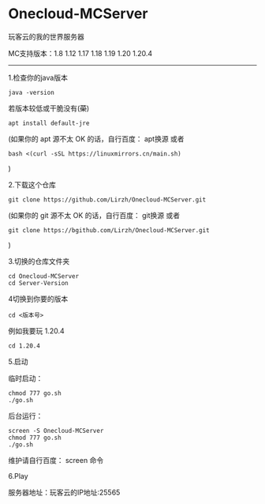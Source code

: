 # Onecloud-MCServer

玩客云的我的世界服务器



MC支持版本：1.8  1.12  1.17  1.18  1.19  1.20  1.20.4

------

1.检查你的java版本

```
java -version
```

若版本较低或干脆没有(~~菜~~)

```
apt install default-jre
```

(如果你的 apt 源不太 OK 的话，自行百度： apt换源  或者 

```
bash <(curl -sSL https://linuxmirrors.cn/main.sh)
```

)

2.下载这个仓库

```
git clone https://github.com/Lirzh/Onecloud-MCServer.git
```

(如果你的 git 源不太 OK 的话，自行百度： git换源  或者 

```
git clone https://bgithub.com/Lirzh/Onecloud-MCServer.git
```

)

3.切换的仓库文件夹

```
cd Onecloud-MCServer
cd Server-Version
```

4切换到你要的版本

```
cd <版本号>
```

例如我要玩 1.20.4

```
cd 1.20.4
```

5.启动

临时启动：

```
chmod 777 go.sh
./go.sh
```

后台运行：

```
screen -S Onecloud-MCServer
chmod 777 go.sh
./go.sh
```

维护请自行百度： screen 命令

6.Play

服务器地址：玩客云的IP地址:25565